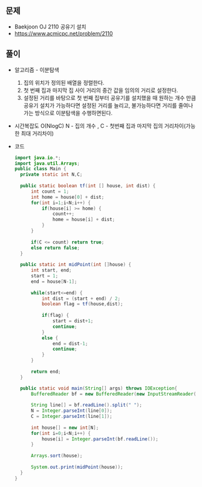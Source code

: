 문제
-----

+ Baekjoon OJ 2110 공유기 설치
+ https://www.acmicpc.net/problem/2110

풀이 
------

+ 알고리즘 - 이분탐색

  1. 집의 위치가 정의된 배열을 정렬한다.
  2. 첫 번째 집과 마지막 집 사이 거리의 중간 값을 임의의 거리로 설정한다.
  3. 설정된 거리를 바탕으로 첫 번째 집부터 공유기를 설치했을 때 원하는 개수 만큼 공유기 설치가 가능하다면 설정된 거리를 늘리고, 불가능하다면 거리를 줄여나가는 방식으로 이분탐색을 수행하면된다.



+ 시간복잡도 O(NlogC) N - 집의 개수 , C - 첫번째 집과 마지막 집의 거리차이(가능한 최대 거리차이)



+ 코드

  ``` java
  import java.io.*;
  import java.util.Arrays;
  public class Main {
  	private static int N,C;
  	
  	public static boolean tf(int [] house, int dist) {
  		int count = 1;
  		int home = house[0] + dist;
  		for(int i=1;i<N;i++) {
  			if(house[i] >= home) {
  				count++;
  				home = house[i] + dist;
  			}
  		}
  		
  		if(C <= count) return true;
  		else return false;
  	}
  	
  	public static int midPoint(int []house) {
  		int start, end;
  		start = 1;
  		end = house[N-1];
  		
  		while(start<=end) {
  			int dist = (start + end) / 2;
  			boolean flag = tf(house,dist);
  			
  			if(flag) {
  				start = dist+1;
  				continue;
  			}
  			else {
  				end = dist-1;
  				continue;
  			}
  		}
  		
  		return end;
  	}
  
  	public static void main(String[] args) throws IOException{
  		BufferedReader bf = new BufferedReader(new InputStreamReader(System.in));
  		
  		String line[] = bf.readLine().split(" ");
  		N = Integer.parseInt(line[0]);
  		C = Integer.parseInt(line[1]);
  		
  		int house[] = new int[N];
  		for(int i=0;i<N;i++) {
  			house[i] = Integer.parseInt(bf.readLine());
  		}
  		
  		Arrays.sort(house);
  		
  		System.out.print(midPoint(house));
  	}
  }
  
  ```
